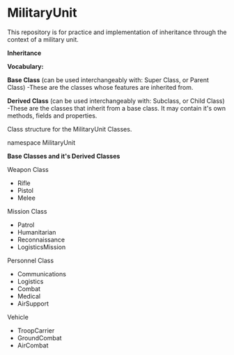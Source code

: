 # MilitaryUnit
This repository is for practice and implementation of inheritance through the context of a military unit.

**Inheritance**

**Vocabulary:**

**Base Class** (can be used interchangeably with: Super Class, or Parent Class)
-These are the classes whose features are inherited from.

**Derived Class** (can be used interchangeably with: Subclass, or Child Class)
-These are the classes that inherit from a base class. It may contain it's own methods, fields and properties.

Class structure for the MilitaryUnit Classes.

namespace MilitaryUnit

**Base Classes and it's Derived Classes**

Weapon Class
 - Rifle
 - Pistol
 - Melee

Mission Class
 - Patrol
 - Humanitarian
 - Reconnaissance
 - LogisticsMission

Personnel Class
 - Communications
 - Logistics
 - Combat
 - Medical
 - AirSupport

Vehicle
 - TroopCarrier
 - GroundCombat
 - AirCombat


